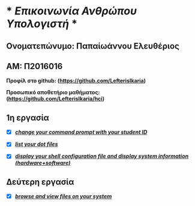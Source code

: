 
# * *Επικοινωνία Ανθρώπου Υπολογιστή* *
 
 ## Ονοματεπώνυμο: Παπαίωάννου Ελευθέριος

 ## ΑΜ: Π2016016
 
 **Προφίλ στο github: (https://github.com/LefterisIkaria)**
 
 **Προσωπικό αποθετήριο μαθήματος: (https://github.com/LefterisIkaria/hci)**
 
 
 ## 1η εργασία
 
 - [x] ***[change your command prompt with your student ID](https://asciinema.org/a/ab8B0twxDbsNMHXPbKGymC8Ts)***

 - [x] ***[list your dot files](https://asciinema.org/a/EwUsAfJuqdCl7Y6VSv2FCsVbh)***

 - [x] ***[display your shell configuration file and display system information (hardware+software)](https://asciinema.org/a/WzjdmgrpMfXmPdvMTwm9DfuGX)***


 ## Δεύτερη εργασία
 
 - [x] ***[browse and view files on your system](https://asciinema.org/a/HoFyBqclUg1e9JHmKfgDS702n)***
